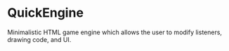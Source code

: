 # QuickEngine
Minimalistic HTML game engine which allows the user to modify listeners, drawing code, and UI.
